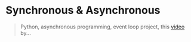 # Synchronous & Asynchronous 

>Python, asynchronous programming, event loop project, this [video](https://www.youtube.com/watch?v=nFn4_nA_yk8) by...
